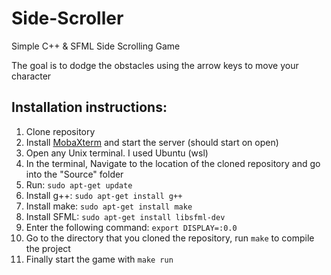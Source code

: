 # Side-Scroller
Simple C++ & SFML Side Scrolling Game

The goal is to dodge the obstacles using the arrow keys to move your character

## Installation instructions:

1. Clone repository
2. Install [MobaXterm](https://mobaxterm.mobatek.net/download-home-edition.html) and start the server (should start on open)
3. Open any Unix terminal. I used Ubuntu (wsl)
4. In the terminal, Navigate to the location of the cloned repository and go into the "Source" folder
5. Run: `sudo apt-get update`
6. Install g++: `sudo apt-get install g++`
7. Install make: `sudo apt-get install make`
8. Install SFML: `sudo apt-get install libsfml-dev`
9. Enter the following command: `export DISPLAY=:0.0`
10. Go to the directory that you cloned the repository, run `make` to compile the project
11. Finally start the game with `make run`
